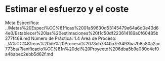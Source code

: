 # Estimar el esfuerzo y el coste

Meta Específica: ../Metas%20Especi%CC%81ficas%2001a59630d53145479e64a6d0e43d64e0/Establecer%20las%20estimaciones%20f1c50df223614189a0f60485b277f469.md
Número de Práctica: 1.4
Área de Proceso: ../A%CC%81reas%20de%20Proceso%2073cb7340a7e3493ba7b8c80a2ac773ba/Planificacio%CC%81n%20del%20Proyecto%206dba5b9a080c4ef0a4babec2ebb5d62f.md
